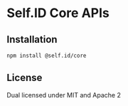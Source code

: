 # Self.ID Core APIs

## Installation

```sh
npm install @self.id/core
```

## License

Dual licensed under MIT and Apache 2
